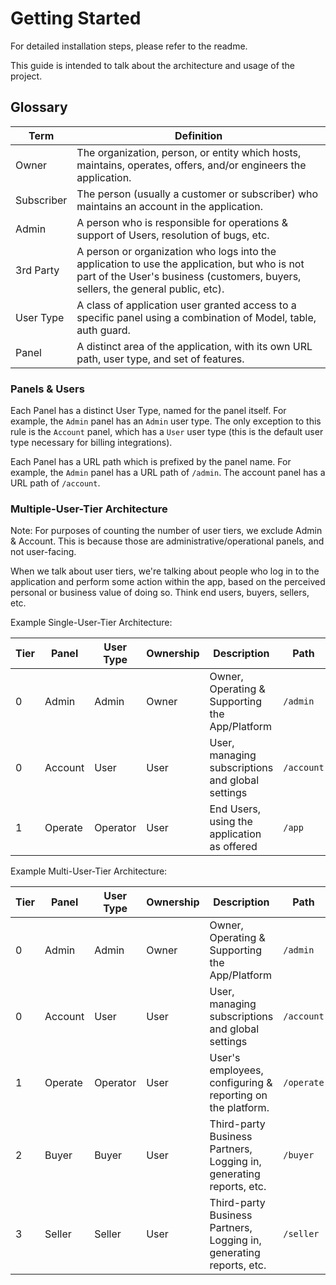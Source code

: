 # Getting Started

For detailed installation steps, please refer to the readme. 

This guide is intended to talk about the architecture and usage of the project. 

## Glossary

| Term       | Definition                                                                                                                                                                       |
|------------|----------------------------------------------------------------------------------------------------------------------------------------------------------------------------------|
| Owner      | The organization, person, or entity which hosts, maintains, operates, offers, and/or engineers the application.                                                                  |
| Subscriber | The person (usually a customer or subscriber) who maintains an account in the application.                                                                                       |
| Admin      | A person who is responsible for operations & support of Users, resolution of bugs, etc.                                                                                          |
| 3rd Party  | A person or organization who logs into the application to use the application, but who is not part of the User's business (customers, buyers, sellers, the general public, etc). |
| User Type  | A class of application user granted access to a specific panel using a combination of Model, table, auth guard.                                                                  |
| Panel      | A distinct area of the application, with its own URL path, user type, and set of features.                                                                                       |


### Panels & Users

Each Panel has a distinct User Type, named for the panel itself. For example, the `Admin` panel
has an `Admin` user type. The only exception to this rule is the `Account` panel, which has
a `User` user type (this is the default user type necessary for billing integrations). 

Each Panel has a URL path which is prefixed by the panel name. For example, the `Admin` panel
has a URL path of `/admin`. The account panel has a URL path of `/account`.


### Multiple-User-Tier Architecture

Note: For purposes of counting the number of user tiers, we exclude Admin & Account. This is
because those are administrative/operational panels, and not user-facing.

When we talk about user tiers, we're talking about people who log in to the application and
perform some action within the app, based on the perceived personal or business value of 
doing so. Think end users, buyers, sellers, etc.

Example Single-User-Tier Architecture:

| Tier | Panel   | User Type | Ownership | Description                                      | Path       |
|------|---------|-----------|-----------|--------------------------------------------------|------------|
| 0    | Admin   | Admin     | Owner     | Owner, Operating & Supporting the App/Platform   | `/admin`   |
| 0    | Account | User      | User      | User, managing subscriptions and global settings | `/account` |
| 1    | Operate | Operator  | User      | End Users, using the application as offered      | `/app`     |

Example Multi-User-Tier Architecture:

| Tier | Panel   | User Type | Ownership | Description                                                         | Path       |
|------|---------|-----------|-----------|---------------------------------------------------------------------|------------|
| 0    | Admin   | Admin     | Owner     | Owner, Operating & Supporting the App/Platform                      | `/admin`   |
| 0    | Account | User      | User      | User, managing subscriptions and global settings                    | `/account` |
| 1    | Operate | Operator  | User      | User's employees, configuring & reporting on the platform.          | `/operate` |
| 2    | Buyer   | Buyer     | User      | Third-party Business Partners, Logging in, generating reports, etc. | `/buyer`   |
| 3    | Seller  | Seller    | User      | Third-party Business Partners, Logging in, generating reports, etc. | `/seller`  |

